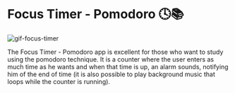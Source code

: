 # Focus Timer - Pomodoro 🕓📚


![gif-focus-timer](https://github.com/devnestali/focus-timer/assets/115426738/3d874d73-2038-4925-8a16-133841155986)

The Focus Timer - Pomodoro app is excellent for those who want to study using the pomodoro technique. It is a counter where the user enters as much time as he wants and when that time is up, 
an alarm sounds, notifying him of the end of time (it is also possible to play background music that loops while the counter is running).
